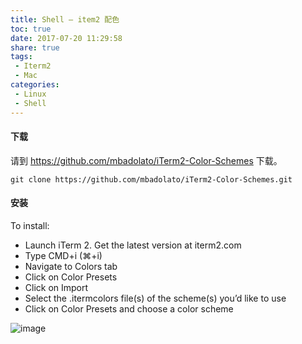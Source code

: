 ```yaml
---
title: Shell – item2 配色
toc: true
date: 2017-07-20 11:29:58
share: true
tags:
 - Iterm2
 - Mac
categories:
 - Linux
 - Shell
---
```


#### 下载
请到 https://github.com/mbadolato/iTerm2-Color-Schemes 下载。

```
git clone https://github.com/mbadolato/iTerm2-Color-Schemes.git
```

#### 安装
To install:
- Launch iTerm 2. Get the latest version at iterm2.com
- Type CMD+i (⌘+i)
- Navigate to Colors tab
- Click on Color Presets
- Click on Import
- Select the .itermcolors file(s) of the scheme(s) you’d like to use
- Click on Color Presets and choose a color scheme

![image](http://static.golangtab.com/images/2017-08/WX20170511-1352312x.png)
